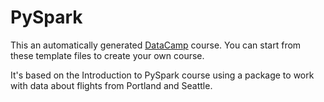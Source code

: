 # PySpark


This an automatically generated <a href=https://www.datacamp.com target="_blank">DataCamp</a> course. You can start from these template files to create your own course.


It's based on the Introduction to PySpark course using a package to work with data about flights from Portland and Seattle. 
